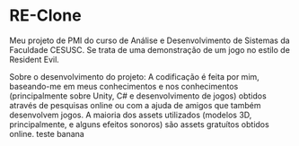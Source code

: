 # RE-Clone
Meu projeto de PMI do curso de Análise e Desenvolvimento de Sistemas da Faculdade CESUSC. Se trata de uma demonstração de um jogo no estilo de Resident Evil.

Sobre o desenvolvimento do projeto:
A codificação é feita por mim, baseando-me em meus conhecimentos e nos conhecimentos (principalmente sobre Unity, C# e desenvolvimento de jogos) obtidos através 
de pesquisas online ou com a ajuda de amigos que também desenvolvem jogos. A maioria dos assets utilizados (modelos 3D, principalmente, e alguns efeitos sonoros) 
são assets gratuítos obtidos online.
teste banana

